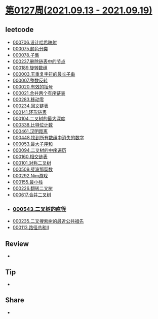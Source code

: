 # [第0127周(2021.09.13 - 2021.09.19)](https://github.com/vjudge/ARTS/blob/master/2021/第0127周.md)

## leetcode
* [000706.设计哈希映射](https://github.com/vjudge/leetcode/tree/master/000601-000800/000706.设计哈希映射)
* [000075.颜色分类](https://github.com/vjudge/leetcode/tree/master/000001-000200/000075.颜色分类)
* [000078.子集](https://github.com/vjudge/leetcode/tree/master/000001-000200/000078.子集)
* [000237.删除链表中的节点](https://github.com/vjudge/leetcode/tree/master/000201-000400/000237.删除链表中的节点)
* [000189.旋转数组](https://github.com/vjudge/leetcode/tree/master/000001-000200/000189.旋转数组)
* [000003.无重复字符的最长子串](https://github.com/vjudge/leetcode/tree/master/000001-000200/000003.无重复字符的最长子串)
* [000007.整数反转](https://github.com/vjudge/leetcode/tree/master/000001-000200/000007.整数反转)
* [000020.有效的括号](https://github.com/vjudge/leetcode/tree/master/000001-000200/000020.有效的括号)
* [000021.合并两个有序链表](https://github.com/vjudge/leetcode/tree/master/000001-000200/000021.合并两个有序链表)
* [000283.移动零](https://github.com/vjudge/leetcode/tree/master/000201-000400/000283.移动零)
* [000234.回文链表](https://github.com/vjudge/leetcode/tree/master/000201-000400/000234.回文链表)
* [000141.环形链表](https://github.com/vjudge/leetcode/tree/master/000001-000200/000141.环形链表)
* [000104.二叉树的最大深度](https://github.com/vjudge/leetcode/tree/master/000001-000200/000104.二叉树的最大深度)
* [000338.比特位计数](https://github.com/vjudge/leetcode/tree/master/000201-000400/000338.比特位计数)
* [000461.汉明距离](https://github.com/vjudge/leetcode/tree/master/000401-000600/000461.汉明距离)
* [000448.找到所有数组中消失的数字](https://github.com/vjudge/leetcode/tree/master/000401-000600/000448.找到所有数组中消失的数字)
* [000053.最大子序和](https://github.com/vjudge/leetcode/tree/master/000001-000200/000053.最大子序和)
* [000094.二叉树的中序遍历](https://github.com/vjudge/leetcode/tree/master/000001-000200/000094.二叉树的中序遍历)
* [000160.相交链表](https://github.com/vjudge/leetcode/tree/master/000001-000200/000160.相交链表)
* [000101.对称二叉树](https://github.com/vjudge/leetcode/tree/master/000001-000200/000101.对称二叉树)
* [000509.斐波那契数](https://github.com/vjudge/leetcode/tree/master/000401-000600/000509.斐波那契数)
* [000292.Nim游戏](https://github.com/vjudge/leetcode/tree/master/000201-000400/000292.Nim游戏)
* [000155.最小栈](https://github.com/vjudge/leetcode/tree/master/000001-000200/000155.最小栈)
* [000226.翻转二叉树](https://github.com/vjudge/leetcode/tree/master/000201-000400/000226.翻转二叉树)
* [000617.合并二叉树](https://github.com/vjudge/leetcode/tree/master/000601-000800/000617.合并二叉树)
* ### [000543.二叉树的直径](https://github.com/vjudge/leetcode/tree/master/000401-000600/000543.二叉树的直径)
* [000235.二叉搜索树的最近公共祖先](https://github.com/vjudge/leetcode/tree/master/000201-000400/000235.二叉搜索树的最近公共祖先)
* [000113.路径总和II](https://github.com/vjudge/leetcode/tree/master/000001-000200/000113.路径总和II)


## Review
*


## Tip
*


## Share
*
